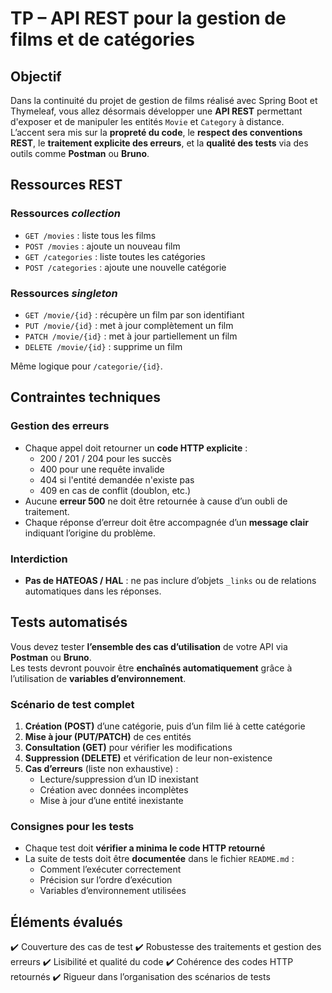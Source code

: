 
# TP – API REST pour la gestion de films et de catégories

## Objectif

Dans la continuité du projet de gestion de films réalisé avec Spring Boot et Thymeleaf, vous allez désormais développer une **API REST** permettant d'exposer et de manipuler les entités `Movie` et `Category` à distance.  
L’accent sera mis sur la **propreté du code**, le **respect des conventions REST**, le **traitement explicite des erreurs**, et la **qualité des tests** via des outils comme **Postman** ou **Bruno**.

## Ressources REST

### Ressources *collection*
- `GET /movies` : liste tous les films
- `POST /movies` : ajoute un nouveau film
- `GET /categories` : liste toutes les catégories
- `POST /categories` : ajoute une nouvelle catégorie

### Ressources *singleton*
- `GET /movie/{id}` : récupère un film par son identifiant
- `PUT /movie/{id}` : met à jour complètement un film
- `PATCH /movie/{id}` : met à jour partiellement un film
- `DELETE /movie/{id}` : supprime un film

Même logique pour `/categorie/{id}`.

## Contraintes techniques

### Gestion des erreurs
- Chaque appel doit retourner un **code HTTP explicite** :
  - 200 / 201 / 204 pour les succès
  - 400 pour une requête invalide
  - 404 si l'entité demandée n'existe pas
  - 409 en cas de conflit (doublon, etc.)
- Aucune **erreur 500** ne doit être retournée à cause d’un oubli de traitement.
- Chaque réponse d’erreur doit être accompagnée d’un **message clair** indiquant l’origine du problème.

###  Interdiction
- **Pas de HATEOAS / HAL** : ne pas inclure d’objets `_links` ou de relations automatiques dans les réponses.

## Tests automatisés

Vous devez tester **l’ensemble des cas d’utilisation** de votre API via **Postman** ou **Bruno**.  
Les tests devront pouvoir être **enchaînés automatiquement** grâce à l’utilisation de **variables d’environnement**.

### Scénario de test complet
1. **Création (POST)** d’une catégorie, puis d’un film lié à cette catégorie
2. **Mise à jour (PUT/PATCH)** de ces entités
3. **Consultation (GET)** pour vérifier les modifications
4. **Suppression (DELETE)** et vérification de leur non-existence
5. **Cas d’erreurs** (liste non exhaustive) :
   - Lecture/suppression d’un ID inexistant
   - Création avec données incomplètes
   - Mise à jour d’une entité inexistante

### Consignes pour les tests
- Chaque test doit **vérifier a minima le code HTTP retourné**
- La suite de tests doit être **documentée** dans le fichier `README.md` :
  - Comment l’exécuter correctement
  - Précision sur l’ordre d’exécution
  - Variables d’environnement utilisées

## Éléments évalués

✔️ Couverture des cas de test
✔️ Robustesse des traitements et gestion des erreurs
✔️ Lisibilité et qualité du code
✔️ Cohérence des codes HTTP retournés
✔️ Rigueur dans l’organisation des scénarios de tests
